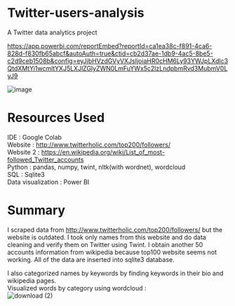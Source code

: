 # Twitter-users-analysis
A Twitter data analytics project 

https://app.powerbi.com/reportEmbed?reportId=ca1ea38c-f891-4ca6-828d-f830fb65abcf&autoAuth=true&ctid=cb2d37ae-1db9-4ac5-8be5-c2d9ceb1508b&config=eyJjbHVzdGVyVXJsIjoiaHR0cHM6Ly93YWJpLXdlc3QtdXMtYi1wcmltYXJ5LXJlZGlyZWN0LmFuYWx5c2lzLndpbmRvd3MubmV0LyJ9

![image](https://user-images.githubusercontent.com/77558802/154854826-a8db1309-807c-46df-b308-184bf4ebc224.png)

# Resources Used
IDE : Google Colab <br />
Website : http://www.twitterholic.com/top200/followers/ <br />
Website 2 : https://en.wikipedia.org/wiki/List_of_most-followed_Twitter_accounts <br />
Python : pandas, numpy, twint, nltk(with wordnet), wordcloud <br />
SQL : Sqlite3<br />
Data visualization : Power BI

# Summary
I scraped data from http://www.twitterholic.com/top200/followers/ but the website is outdated. I took only names from this website and do data cleaning and verify them on Twitter using Twint. I obtain another 50 accounts information from wikipedia because top100 website seems not working. All of the data are inserted into sqlite3 database.<br />

I also categorized names by keywords by finding keywords in their bio and wikipedia pages. <br />
Visualized words by category using wordcloud : <br />
![download (2)](https://user-images.githubusercontent.com/77558802/154855092-146a0b77-f5e4-4442-9d30-83926f888981.png)
